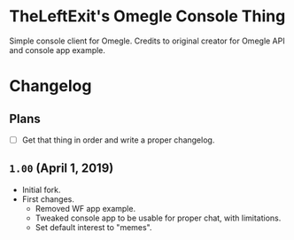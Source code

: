 # TheLeftExit's Omegle Console Thing

Simple console client for Omegle. Credits to original creator for Omegle API and console app example.

# Changelog

## Plans
- [ ] Get that thing in order and write a proper changelog.

## `1.00` (April 1, 2019)
- Initial fork.
- First changes.
  - Removed WF app example.
  - Tweaked console app to be usable for proper chat, with limitations.
  - Set default interest to "memes".

